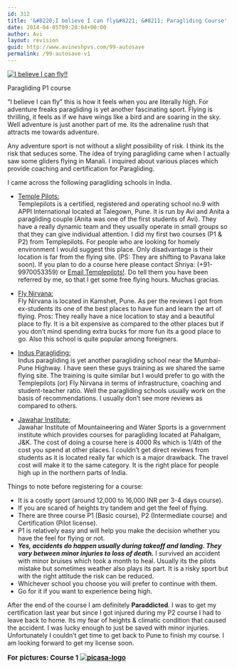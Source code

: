 ```yaml
---
id: 312
title: '&#8220;I believe I can fly&#8221; &#8211; Paragliding Course'
date: 2014-04-05T09:28:04+00:00
author: Avi
layout: revision
guid: http://www.avineshpvs.com/99-autosave
permalink: /99-autosave-v1
---
```

<div id="attachment_303" style="width: 510px" class="wp-caption alignnone">
  <a href="https://i1.wp.com/www.avineshpvs.com/wp-content/uploads/2013/04/paragliding-p1.jpg" data-rel="lightbox-0" data-imagelightbox="0" title=""><img src="https://i1.wp.com/www.avineshpvs.com/wp-content/uploads/2013/04/paragliding-p1.jpg?resize=500%2C300" alt="I believe I can fly!!" class="size-large wp-image-303" data-recalc-dims="1" /></a>
  
  <p class="wp-caption-text">
    Paragliding P1 course
  </p>
</div>

&#8220;I believe I can fly&#8221; this is how it feels when you are literally high. For adventure freaks paragliding is yet another fascinating sport. Flying is thrilling, it feels as if we have wings like a bird and are soaring in the sky. Well adventure is just another part of me. Its the adrenaline rush that attracts me towards adventure.

Any adventure sport is not without a slight possibility of risk. I think its the risk that seduces some. The idea of trying paragliding came when I actually saw some gliders flying in Manali. I inquired about various places which provide coaching and certification for Paragliding. 

I came across the following paragliding schools in India.

  * [Temple Pilots:](http://www.templepilots.com "Templepilots")  
    Templepilots is a certified, registered and operating school no.9 with APPI International located at Talegown, Pune. It is run by Avi and Anita a paragliding couple (Anita was one of the first students of Avi). They have a really dynamic team and they usually operate in small groups so that they can give individual attention. I did my first two courses (P1 & P2) from Templepilots. For people who are looking for homely environment I would suggest this place. Only disadvantage is their location is far from the flying site. (PS: They are shifting to Pavana lake soon). If you plan to do a course here please contact Shriya: (+91-9970053359) or [Email Templepilots!](mailto:fly@templepilots.com). Do tell them you have been referred by me, so that I get some free flying hours. Muchas gracias. 


  * [Fly Nirvana:](http://www.flynirvana.com "Fly Nirvana")  
    Fly Nirvana is located in Kamshet, Pune. As per the reviews I got from ex-students its one of the best places to have fun and learn the art of flying. Pros: They really have a nice location to stay and a beautiful place to fly. It is a bit expensive as compared to the other places but if you don&#8217;t mind spending extra bucks for more fun its a good place to go. Also this school is quite popular among foreigners. 


  * [Indus Paragliding:](http://www.indusparagliding.in/ "Indus Paragliding")  
    Indus paragliding is yet another paragliding school near the Mumbai-Pune Highway. I have seen these guys training as we shared the same flying site. The training is quite similar but I would prefer to go with the Templepilots (or) Fly Nirvana in terms of infrastructure, coaching and student-teacher ratio. Well the paragliding schools usually work on the basis of recommendations. I usually don&#8217;t see more reviews as compared to others. 


  * [Jawahar Institute:](http://www.jawaharinstitutepahalgam.com/ "JIMWS")  
    Jawahar Institute of Mountaineering and Water Sports is a government institute which provides courses for paragliding located at Pahalgam, J&K. The cost of doing a course here is 4000 Rs which is 1/4th of the cost you spend at other places. I couldn&#8217;t get direct reviews from students as it is located really far which is a major drawback. The travel cost will make it to the same category. It is the right place for people high up in the northern parts of India. 

Things to note before registering for a course:

  * It is a costly sport (around 12,000 to 16,000 INR per 3-4 days course).
  * If you are scared of heights try tandem and get the feel of flying. 
  * There are three course P1 (Basic course), P2 (Intermediate course) and Certification (Pilot license).
  * P1 is relatively easy and will help you make the decision whether you have the feel for flying or not.
  *  **_Yes, accidents do happen usually during takeoff and landing. They vary between minor injuries to loss of death._** I survived an accident with minor bruises which took a month to heal. Usually its the pilots mistake but sometimes weather also plays its part. It is a risky sport but with the right attitude the risk can be reduced.
  * Whichever school you choose you will prefer to continue with them.
  * Go for it if you want to experience being high.

After the end of the course I am definitely **Paraddicted**. I was to get my certification last year but since I got injured during my P2 course I had to leave back to home. Its my fear of heights & climatic condition that caused the accident. I was lucky enough to just be saved with minor injuries. Unfortunately I couldn&#8217;t get time to get back to Pune to finish my course. I am looking forward to get my license soon. 

<p style="font-size:15px">
  <strong>For pictures: Course 1 <a href="https://plus.google.com/photos/116205245131037308347/albums/5681134885624027329"><img src="https://i1.wp.com/www.avineshpvs.com/wp-content/uploads/2013/06/picasa-logo.jpg?resize=15%2C15" alt="picasa-logo" class="alignnone size-full wp-image-506" data-recalc-dims="1" /></a></p>